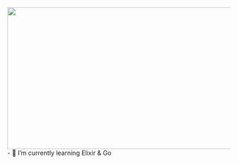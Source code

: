 <img src="https://c.tenor.com/nkYsPDoADwgAAAAC/computer-pixel-art.gif" height="321" width="900">
- 🌱 I’m currently learning Elixir & Go

